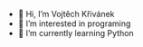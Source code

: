 - 👋 Hi, I’m Vojtěch Křivánek
- 👀 I’m interested in programing
- 🌱 I’m currently learning Python
<!---
Woyta64/Woyta64 is a ✨ special ✨ repository because its `README.md` (this file) appears on your GitHub profile.
You can click the Preview link to take a look at your changes.
--->
